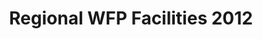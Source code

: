 ---
title: Regional WFP Facilities 2012
categories: 
    - data
geography: regional
partner: wfp
cat: logistics
year: 2012
layer: wfp-odep.sahel-wfp-facilities-mar-28-2012
api:
embed:
source: <a href="http://wfp.org">WFP</a>  
license: Public Domain
updated: 3/28/12
description: This layer depicts the locations of World Food Programme operational facilities, including field offices, sub offices, and country headquarters, in the Sahel region. Data was obtained from the WFP Spatial Data Infrastructure (SDI). 
downloads:
    - type: shapefile
      link: http://dl.dropbox.com/u/72717685/wfp-facilities-sahel-2012.zip
    - type: sqlite
      link: http://dl.dropbox.com/u/72717685/wfp-facilities-sahel-2012.sqlite.zip
---
